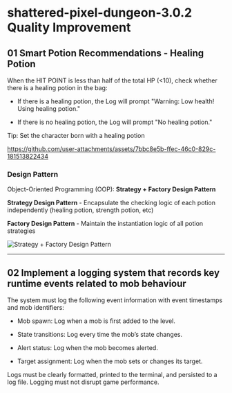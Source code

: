 # shattered-pixel-dungeon-3.0.2 Quality Improvement

## 01 Smart Potion Recommendations - Healing Potion

When the HIT POINT is less than half of the total HP (<10), check whether there is a healing potion in the bag:

   - If there is a healing potion, the Log will prompt "Warning: Low health! Using healing potion."
     
   - If there is no healing potion, the Log will prompt "No healing potion."

Tip: Set the character born with a healing potion



https://github.com/user-attachments/assets/7bbc8e5b-ffec-46c0-829c-181513822434



### Design Pattern

Object-Oriented Programming (OOP): **Strategy + Factory Design Pattern**

**Strategy Design Pattern** - Encapsulate the checking logic of each potion independently (healing potion, strength potion, etc)

**Factory Design Pattern** - Maintain the instantiation logic of all potion strategies



![Strategy + Factory Design Pattern](https://github.com/user-attachments/assets/1082b448-3cf4-47b6-abaf-f86015f7d9a7)




------------------------------------

## 02 Implement a logging system that records key runtime events related to mob behaviour

The system must log the following event information with event timestamps and mob identifiers:

   - Mob spawn: Log when a mob is first added to the level.
     
   - State transitions: Log every time the mob’s state changes.
     
   - Alert status: Log when the mob becomes alerted.
     
   - Target assignment: Log when the mob sets or changes its target.
     

Logs must be clearly formatted, printed to the terminal, and persisted to a log file. Logging must not disrupt game performance.
